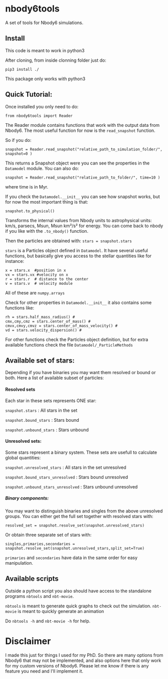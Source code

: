 # nbody6tools
A set of tools for Nbody6 simulations.

## Install

This code is meant to work in python3 

After cloning, from inside clonning folder just do:
```
pip3 install ./
```
This package only works with python3


## Quick Tutorial:

Once installed you only need to do:

`from nbody6tools import Reader`

The Reader module contains functions that work with the output data from Nbody6. The most useful function for now is the `read_snapshot` function.

So if you do:
```
snapshot = Reader.read_snapshot("relative_path_to_simulation_folder/", snapshot=0 )
```
This returns a Snapshot object were you can see the properties in the `Datamodel` module. 
You can also do:

```
snapshot = Reader.read_snapshot("relative_path_to_folder/", time=10 )
```
where time is in Myr.

If you check the `Datamodel.__init__` you can see how snapshot works, but for now the most important thing is that:

```
snapshot.to_physical()
```
Transforms the internal values from Nbody units to astrophysical units: km/s, parsecs, Msun, Msun km²/s² for energy.
You can come back to nbody if you like with the `.to_nbody()` function.

Then the particles are obtained with:
`stars = snapshot.stars`

`stars` is a Particles object defined in `Datamodel`. It have several useful functions, but basically give you access to the stellar quantities like for instance:
```
x = stars.x  #position in x
vx = stars.vx #velocity on x
r = stars.r  # distance to the center
v = stars.v  # velocity module
```
All of these are `numpy.arrays`

Check for other properties in `Datamodel.__init__` it also contains some functions like:
```
rh = stars.half_mass_radius() #
cmx,cmy,cmz = stars.center_of_mass() #
cmvx,cmvy,cmvz = stars.center_of_mass_velocity() #
vd = stars.velocity_dispersion() # 
```
For other functions check the Particles object definition, but for extra available functions check the file `Datamodel/_ParticleMethods` 


## Available set of stars:
Depending if you have binaries you may want them resolved or bound or both. 
Here a list of available subset of particles:

#### Resolved sets
Each star in these sets represents ONE star:

`snapshot.stars`  :  All stars in the set

`snapshot.bound_stars`  : Stars bound 

`snapshot.unbound_stars` : Stars unbound

#### Unresolved sets:
Some stars represent a binary system. These sets are usefull to calculate global quantities:

`snapshot.unresolved_stars` : All stars in the set unresolved

`snapshot.bound_stars_unresolved` : Stars bound unresolved

`snapshot.unbound_stars_unresolved` : Stars unbound unresolved

##### Binary components:
You may want to distinguish binaries and singles from the above unresolved groups.
You can either get the full set together with resolved stars with:

`resolved_set = snapshot.resolve_set(snapshot.unresolved_stars)`

Or obtain three separate set of stars with:

`singles,primaries,secondaries = snapshot.resolve_set(snapshot.unresolved_stars,split_set=True)`

`primaries` and `secondaries` have data in the same order for easy manipulation.


## Available scripts

Outside a python script you also should have access to the standalone programs
`nbtools` and  `nbt-movie`.

`nbtools`  is meant to generate quick graphs to check out the simulation. 
`nbt-movie` is meant to quickly generate an animation

Do `nbtools -h` and `nbt-movie -h` for help.


# Disclaimer
I made this just for things I used for my PhD. So there are many options from Nbody6 that may not be implemented, and also options here that only work for my custom versions of Nbody6.
Please let me know if there is any feature you need and I'll implement it.


